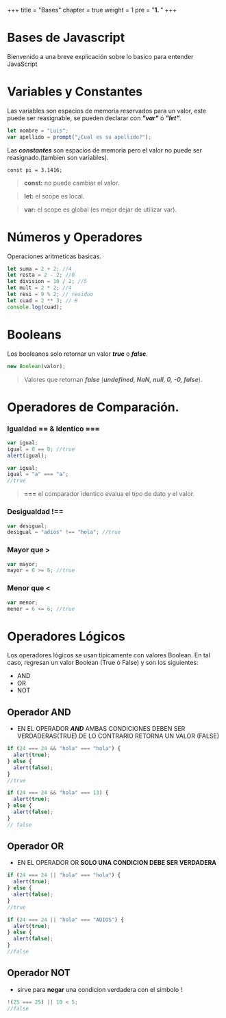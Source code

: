 +++
title = "Bases"
chapter = true
weight = 1
pre = "<b>1. </b>"
+++

# Bases de Javascript

Bienvenido a una breve explicación sobre lo basico para entender JavaScript

# Variables y Constantes

Las variables son espacios de memoria reservados para un valor, este puede ser reasignable, se pueden declarar con **_"var"_** ó **_"let"_**.

```javascript
let nombre = "Luis";
var apellido = prompt("¿Cual es su apellido?");
```

Las **_constantes_** son espacios de memoria pero el valor no puede ser reasignado.(tambien son variables).

```
const pi = 3.1416;
```

> **const:** no puede cambiar el valor.

> **let:** el scope es local.

> **var:** el scope es global (es mejor dejar de utilizar var).

# Números y Operadores

Operaciones aritmeticas basicas.

```javascript
let suma = 2 + 2; //4
let resta = 2 - 2; //0
let division = 10 / 2; //5
let mult = 2 * 2; //4
let resi = 9 % 2; // residuo
let cuad = 2 ** 3; // 8
console.log(cuad);
```

# Booleans

Los booleanos solo retornar un valor **_true_** o **_false_**.

```javascript
new Boolean(valor);
```

> Valores que retornan **_false_**
> (**_undefined, NaN, null, 0, -0, false_**).

# Operadores de Comparación.

### Igualdad **==** & Identico **===**

```javascript
var igual;
igual = 0 == 0; //true
alert(igual);
```

```javascript
var igual;
igual = "a" === "a";
//true
```

> **===** el comparador identico evalua el tipo de dato y el valor.

### Desigualdad **!==**

```javascript
var desigual;
desigual = "adios" !== "hola"; //true
```

### Mayor que **>**

```javascript
var mayor;
mayor = 6 >= 6; //true
```

### Menor que **<**

```javascript
var menor;
menor = 6 <= 6; //true
```

<a id="chapter-2"></a>

# Operadores Lógicos

Los operadores lógicos se usan típicamente con valores Boolean. En tal caso, regresan un valor Boolean (True ó False) y son los siguientes:

- AND
- OR
- NOT

## Operador AND

- EN EL OPERADOR **_AND_** AMBAS CONDICIONES DEBEN SER VERDADERAS(TRUE) DE LO CONTRARIO RETORNA UN VALOR (FALSE)

```javascript
if (24 === 24 && "hola" === "hola") {
  alert(true);
} else {
  alert(false);
}
//true

if (24 === 24 && "hola" === 13) {
  alert(true);
} else {
  alert(false);
}
// false
```

## Operador OR

- EN EL OPERADOR OR **SOLO UNA CONDICION DEBE SER VERDADERA**

```javascript
if (24 === 24 || "hola" === "hola") {
  alert(true);
} else {
  alert(false);
}
//true

if (24 === 24 || "hola" === "ADIOS") {
  alert(true);
} else {
  alert(false);
}
//false
```

## Operador NOT

- sirve para **negar** una condicion verdadera con el simbolo !

```javascript
!(25 === 25) || 10 < 5;
//false
```
